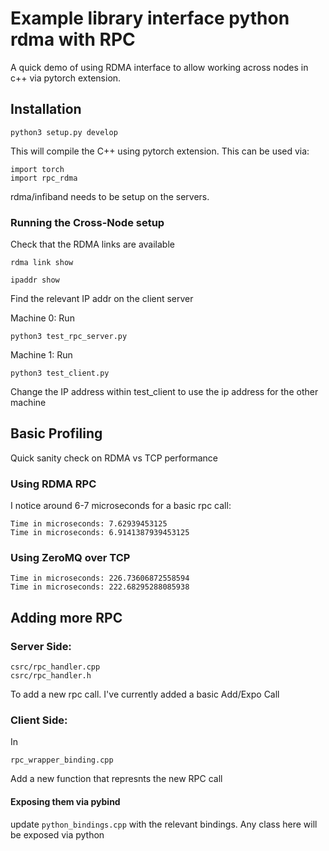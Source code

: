 # Example library interface python rdma with RPC

A quick demo of using RDMA interface to allow working across nodes in c++ via pytorch extension.

## Installation
```
python3 setup.py develop
```
This will compile the C++ using pytorch extension. This can be used via:
```
import torch
import rpc_rdma
```

rdma/infiband needs to be setup on the servers.

### Running the Cross-Node setup
Check that the RDMA links are available
```
rdma link show
```
```
ipaddr show
```
Find the relevant IP addr on the client server

Machine 0: Run
```
python3 test_rpc_server.py
```

Machine 1: Run
```
python3 test_client.py
```
Change the IP address within test_client to use the ip address for the other machine


## Basic Profiling
Quick sanity check on RDMA vs TCP performance
### Using RDMA RPC
I notice around 6-7 microseconds for a basic rpc call:
```
Time in microseconds: 7.62939453125
Time in microseconds: 6.9141387939453125
```

### Using ZeroMQ over TCP
```
Time in microseconds: 226.73606872558594
Time in microseconds: 222.68295288085938
```

## Adding more RPC
### Server Side:
```
csrc/rpc_handler.cpp
csrc/rpc_handler.h
```
To add a new rpc call. I've currently added a basic Add/Expo Call

### Client Side:
In 
```
rpc_wrapper_binding.cpp
```
Add a new function that represnts the new RPC call

#### Exposing them via pybind
update `python_bindings.cpp` with the relevant bindings. Any class here will be exposed via python
